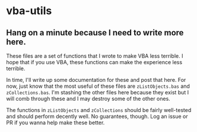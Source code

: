 # vba-utils

## Hang on a minute because I need to write more here.

These files are a set of functions that I wrote to make VBA less terrible. I hope that if you use VBA, these functions can make the experience less terrible.

In time, I'll write up some documentation for these and post that here. For now, just know that the most useful of these files are `zListObjects.bas` and `zCollections.bas`. I'm stashing the other files here because they exist but I will comb through these and I may destroy some of the other ones. 

The functions in `zListObjects` and `zCollections` should be fairly well-tested and should perform decently well. No guarantees, though. Log an issue or PR if you wanna help make these better.

